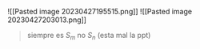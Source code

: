 ![[Pasted image 20230427195515.png]]
![[Pasted image 20230427203013.png]]
> siempre es $S_m$ no $S_n$ (esta mal la ppt)
> 
> 
> 